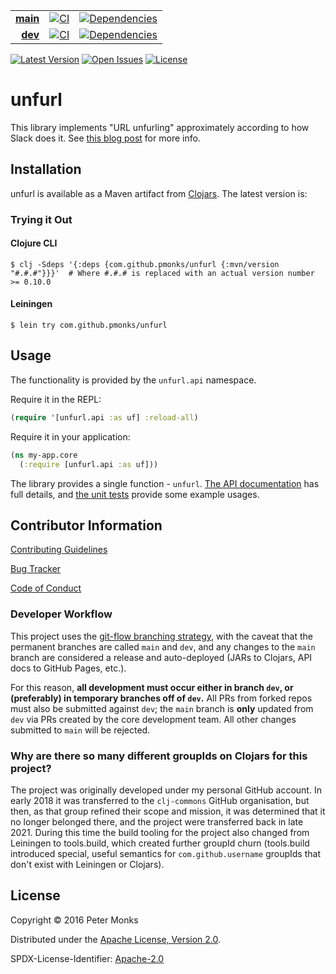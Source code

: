 | | | |
|---:|:---:|:---:|
| [**main**](https://github.com/pmonks/unfurl/tree/main) | [![CI](https://github.com/pmonks/unfurl/workflows/CI/badge.svg?branch=main)](https://github.com/pmonks/unfurl/actions?query=workflow%3ACI+branch%3Amain) | [![Dependencies](https://github.com/pmonks/unfurl/workflows/dependencies/badge.svg?branch=main)](https://github.com/pmonks/unfurl/actions?query=workflow%3Adependencies+branch%3Amain) |
| [**dev**](https://github.com/pmonks/unfurl/tree/dev) | [![CI](https://github.com/pmonks/unfurl/workflows/CI/badge.svg?branch=dev)](https://github.com/pmonks/unfurl/actions?query=workflow%3ACI+branch%3Adev) | [![Dependencies](https://github.com/pmonks/unfurl/workflows/dependencies/badge.svg?branch=dev)](https://github.com/pmonks/unfurl/actions?query=workflow%3Adependencies+branch%3Adev) |

[![Latest Version](https://img.shields.io/clojars/v/com.github.pmonks/unfurl)](https://clojars.org/com.github.pmonks/unfurl/) [![Open Issues](https://img.shields.io/github/issues/pmonks/unfurl.svg)](https://github.com/pmonks/unfurl/issues) [![License](https://img.shields.io/github/license/pmonks/unfurl.svg)](https://github.com/pmonks/unfurl/blob/main/LICENSE)

# unfurl

This library implements "URL unfurling" approximately according to how Slack does it.
See [this blog post](https://medium.com/slack-developer-blog/everything-you-ever-wanted-to-know-about-unfurling-but-were-afraid-to-ask-or-how-to-make-your-e64b4bb9254#.jhd6zdyjs)
for more info.

## Installation

unfurl is available as a Maven artifact from [Clojars](https://clojars.org/com.github.pmonks/unfurl).  The latest version is:

### Trying it Out

#### Clojure CLI

```shell
$ clj -Sdeps '{:deps {com.github.pmonks/unfurl {:mvn/version "#.#.#"}}}'  # Where #.#.# is replaced with an actual version number >= 0.10.0
```

#### Leiningen

```shell
$ lein try com.github.pmonks/unfurl
```

## Usage

The functionality is provided by the `unfurl.api` namespace.

Require it in the REPL:

```clojure
(require '[unfurl.api :as uf] :reload-all)
```

Require it in your application:

```clojure
(ns my-app.core
  (:require [unfurl.api :as uf]))
```

The library provides a single function - `unfurl`.  [The API documentation](https://pmonks.github.io/unfurl/) has full details, and [the unit tests](https://github.com/pmonks/unfurl/blob/master/test/unfurl/api_test.clj) provide some example usages.

## Contributor Information

[Contributing Guidelines](https://github.com/pmonks/unfurl/blob/main/.github/CONTRIBUTING.md)

[Bug Tracker](https://github.com/pmonks/unfurl/issues)

[Code of Conduct](https://github.com/pmonks/unfurl/blob/main/.github/CODE_OF_CONDUCT.md)

### Developer Workflow

This project uses the [git-flow branching strategy](https://nvie.com/posts/a-successful-git-branching-model/), with the caveat that the permanent branches are called `main` and `dev`, and any changes to the `main` branch are considered a release and auto-deployed (JARs to Clojars, API docs to GitHub Pages, etc.).

For this reason, **all development must occur either in branch `dev`, or (preferably) in temporary branches off of `dev`.**  All PRs from forked repos must also be submitted against `dev`; the `main` branch is **only** updated from `dev` via PRs created by the core development team.  All other changes submitted to `main` will be rejected.

### Why are there so many different groupIds on Clojars for this project?

The project was originally developed under my personal GitHub account.  In early 2018 it was transferred to the `clj-commons` GitHub organisation, but then, as that group refined their scope and mission, it was determined that it no longer belonged there, and the project were transferred back in late 2021.  During this time the build tooling for the project also changed from Leiningen to tools.build, which created further groupId churn (tools.build introduced special, useful semantics for `com.github.username` groupIds that don't exist with Leiningen or Clojars).

## License

Copyright © 2016 Peter Monks

Distributed under the [Apache License, Version 2.0](http://www.apache.org/licenses/LICENSE-2.0).

SPDX-License-Identifier: [Apache-2.0](https://spdx.org/licenses/Apache-2.0)
